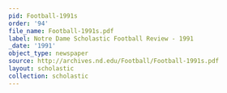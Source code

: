 ```yaml
---
pid: Football-1991s
order: '94'
file_name: Football-1991s.pdf
label: Notre Dame Scholastic Football Review - 1991
_date: '1991'
object_type: newspaper
source: http://archives.nd.edu/Football/Football-1991s.pdf
layout: scholastic
collection: scholastic
---
```

